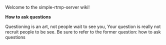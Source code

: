 Welcome to the simple-rtmp-server wiki!

**How to ask questions** 


Questioning is an art, not people wait to see you, Your question is really not recruit people to be see. Be sure to refer to the former question: how to ask questions